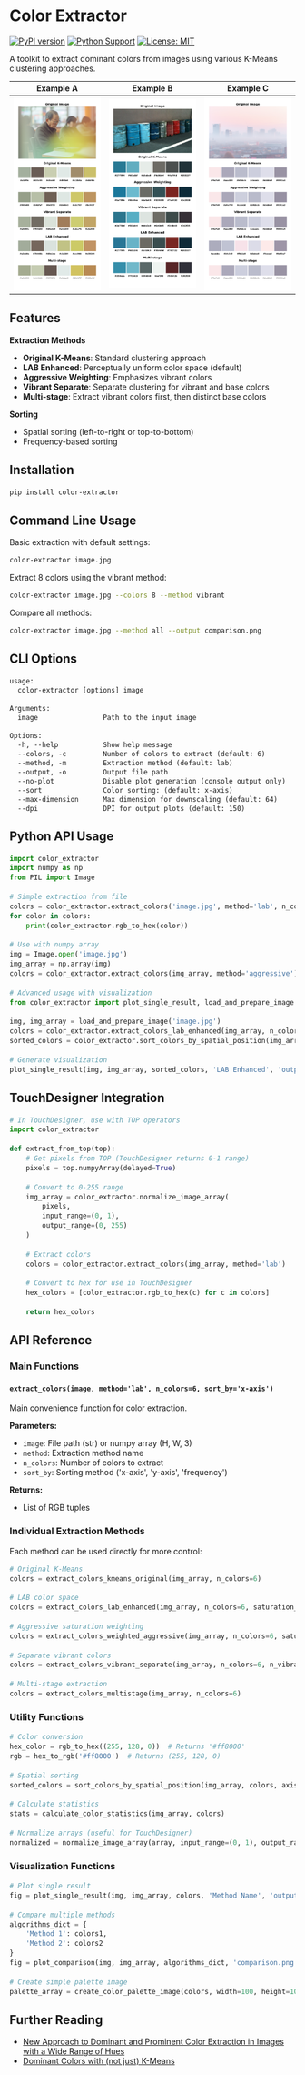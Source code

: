 # Color Extractor

[![PyPI version](https://badge.fury.io/py/color-extractor.svg)](https://badge.fury.io/py/color-extractor)
[![Python Support](https://img.shields.io/pypi/pyversions/color-extractor.svg)](https://pypi.org/project/color-extractor/)
[![License: MIT](https://img.shields.io/badge/License-MIT-yellow.svg)](https://opensource.org/licenses/MIT)

A toolkit to extract dominant colors from images using various K-Means clustering approaches.

| Example A | Example B | Example C |
| --- | --- | --- |
| <img src="./output/palette_Additional_073_all_6.png" width=300> | <img src="./output/palette_OilDrums_all_6.png" width=300> | <img src="./output/palette_Additional_847_all_6.png" width=300> |


## Features

**Extraction Methods**
- **Original K-Means**: Standard clustering approach
- **LAB Enhanced**: Perceptually uniform color space (default)
- **Aggressive Weighting**: Emphasizes vibrant colors
- **Vibrant Separate**: Separate clustering for vibrant and base colors
- **Multi-stage**: Extract vibrant colors first, then distinct base colors

**Sorting**
- Spatial sorting (left-to-right or top-to-bottom)
- Frequency-based sorting

## Installation

```bash
pip install color-extractor
```

## Command Line Usage

Basic extraction with default settings:
```bash
color-extractor image.jpg
```

Extract 8 colors using the vibrant method:
```bash
color-extractor image.jpg --colors 8 --method vibrant
```

Compare all methods:
```bash
color-extractor image.jpg --method all --output comparison.png
```

## CLI Options

```
usage:
  color-extractor [options] image

Arguments:
  image                Path to the input image

Options:
  -h, --help           Show help message
  --colors, -c         Number of colors to extract (default: 6)
  --method, -m         Extraction method (default: lab)
  --output, -o         Output file path
  --no-plot            Disable plot generation (console output only)
  --sort               Color sorting: (default: x-axis)
  --max-dimension      Max dimension for downscaling (default: 64)
  --dpi                DPI for output plots (default: 150)
```

## Python API Usage

```python
import color_extractor
import numpy as np
from PIL import Image

# Simple extraction from file
colors = color_extractor.extract_colors('image.jpg', method='lab', n_colors=5)
for color in colors:
    print(color_extractor.rgb_to_hex(color))

# Use with numpy array
img = Image.open('image.jpg')
img_array = np.array(img)
colors = color_extractor.extract_colors(img_array, method='aggressive')

# Advanced usage with visualization
from color_extractor import plot_single_result, load_and_prepare_image

img, img_array = load_and_prepare_image('image.jpg')
colors = color_extractor.extract_colors_lab_enhanced(img_array, n_colors=6)
sorted_colors = color_extractor.sort_colors_by_spatial_position(img_array, colors)

# Generate visualization
plot_single_result(img, img_array, sorted_colors, 'LAB Enhanced', 'output.png')
```

## TouchDesigner Integration

```python
# In TouchDesigner, use with TOP operators
import color_extractor

def extract_from_top(top):
    # Get pixels from TOP (TouchDesigner returns 0-1 range)
    pixels = top.numpyArray(delayed=True)

    # Convert to 0-255 range
    img_array = color_extractor.normalize_image_array(
        pixels,
        input_range=(0, 1),
        output_range=(0, 255)
    )

    # Extract colors
    colors = color_extractor.extract_colors(img_array, method='lab')

    # Convert to hex for use in TouchDesigner
    hex_colors = [color_extractor.rgb_to_hex(c) for c in colors]

    return hex_colors
```

## API Reference

### Main Functions

#### `extract_colors(image, method='lab', n_colors=6, sort_by='x-axis')`

Main convenience function for color extraction.

**Parameters:**
- `image`: File path (str) or numpy array (H, W, 3)
- `method`: Extraction method name
- `n_colors`: Number of colors to extract
- `sort_by`: Sorting method ('x-axis', 'y-axis', 'frequency')

**Returns:**
- List of RGB tuples

### Individual Extraction Methods

Each method can be used directly for more control:

```python
# Original K-Means
colors = extract_colors_kmeans_original(img_array, n_colors=6)

# LAB color space
colors = extract_colors_lab_enhanced(img_array, n_colors=6, saturation_boost=5.0)

# Aggressive saturation weighting
colors = extract_colors_weighted_aggressive(img_array, n_colors=6, saturation_boost=10.0)

# Separate vibrant colors
colors = extract_colors_vibrant_separate(img_array, n_colors=6, n_vibrant=3)

# Multi-stage extraction
colors = extract_colors_multistage(img_array, n_colors=6)
```

### Utility Functions

```python
# Color conversion
hex_color = rgb_to_hex((255, 128, 0))  # Returns '#ff8000'
rgb = hex_to_rgb('#ff8000')  # Returns (255, 128, 0)

# Spatial sorting
sorted_colors = sort_colors_by_spatial_position(img_array, colors, axis='x')

# Calculate statistics
stats = calculate_color_statistics(img_array, colors)

# Normalize arrays (useful for TouchDesigner)
normalized = normalize_image_array(array, input_range=(0, 1), output_range=(0, 255))
```

### Visualization Functions

```python
# Plot single result
fig = plot_single_result(img, img_array, colors, 'Method Name', 'output.png')

# Compare multiple methods
algorithms_dict = {
    'Method 1': colors1,
    'Method 2': colors2
}
fig = plot_comparison(img, img_array, algorithms_dict, 'comparison.png')

# Create simple palette image
palette_array = create_color_palette_image(colors, width=100, height=100)
```


## Further Reading

* [New Approach to Dominant and Prominent Color Extraction in Images with a Wide Range of Hues](https://www.mdpi.com/2227-7080/13/6/230)
* [Dominant Colors with (not just) K-Means](https://tatasz.github.io/dominant_colors/)
